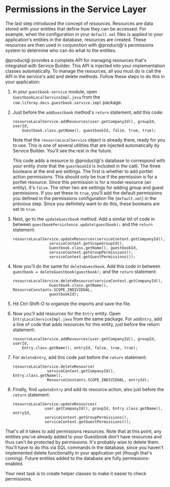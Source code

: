 # Permissions in the Service Layer

The last step introduced the concept of *resources*. Resources are data stored 
with your entities that define how they can be accessed. For example, when the 
configuration in your `default.xml` files is applied to your application's 
entities in the database, resources are created. These resources are then used 
in conjunction with @product@'s permissions system to determine who can do what 
to the entities. 

@product@ provides a complete API for managing resources that's integrated with 
Service Builder. This API is injected into your implementation classes 
automatically. To manage the resources, all you must do is call the API in the 
service's add and delete methods. Follow these steps to do this in your 
application: 

1.  In your `guestbook-service` module, open `GuestbookLocalServiceImpl.java` 
    from the `com.liferay.docs.guestbook.service.impl` package. 

2.  Just before the `addGuestbook` method's `return` statement, add this code: 

        resourceLocalService.addResources(user.getCompanyId(), groupId, userId,
            Guestbook.class.getName(), guestbookId, false, true, true);

    Note that the `resourceLocalService` object is already there, ready for you 
    to use. This is one of several utilities that are injected automatically
    by Service Builder. You'll see the rest in the future.

    This code adds a resource to @product@'s database to correspond with your 
    entity (note that the `guestbookId` is included in the call). The three 
    booleans at the end are settings. The first is whether to add portlet 
    action permissions. This should only be true if the permission is for a 
    portlet resource. Since this permission is for a model resource (an entity), 
    it's `false`. The other two are settings for adding group and guest 
    permissions. If you set these to `true`, you'll add the default permissions 
    you defined in the permissions configuration file (`default.xml`) in the 
    previous step. Since you definitely want to do this, these booleans are set 
    to `true`. 

3.  Next, go to the `updateGuestbook` method. Add a similar bit of code in 
    between `guestbookPersistence.update(guestbook);` and the `return` 
    statement: 
    
        resourceLocalService.updateResources(serviceContext.getCompanyId(),
                        serviceContext.getScopeGroupId(), 
                        Guestbook.class.getName(), guestbookId,
                        serviceContext.getGroupPermissions(),
                        serviceContext.getGuestPermissions());

4.  Now you'll do the same for `deleteGuestbook`. Add this code in between 
    `guestbook = deleteGuestbook(guestbook);` and the `return` statement:
    
        resourceLocalService.deleteResource(serviceContext.getCompanyId(),
                        Guestbook.class.getName(), ResourceConstants.SCOPE_INDIVIDUAL,
                        guestbookId);

5.  Hit Ctrl-Shift-O to organize the imports and save the file. 

6.  Now you'll add resources for the `Entry` entity. Open 
    `EntryLocalServiceImpl.java` from the same package. For `addEntry`, add a 
    line of code that adds resources for this entity, just before the return 
    statement: 

        resourceLocalService.addResources(user.getCompanyId(), groupId, userId,
            Entry.class.getName(), entryId, false, true, true);

7.  For `deleteEntry`, add this code just before the `return` statement:
    
        resourceLocalService.deleteResource(
                       serviceContext.getCompanyId(), Entry.class.getName(),
                       ResourceConstants.SCOPE_INDIVIDUAL, entryId);

8.  Finally, find `updateEntry` and add its resource action, also just before 
    the `return` statement: 

        resourceLocalService.updateResources(
                      user.getCompanyId(), groupId, Entry.class.getName(), entryId,
                      serviceContext.getGroupPermissions(),
                      serviceContext.getGuestPermissions());

That's all it takes to add permissions resources. Note that at this point, any 
entities you've already added to your Guestbook don't have resources and thus 
can't be protected by permissions. It's probably wise to delete them. You'll 
have to do this via SQL commands in the database, since you haven't implemented 
delete functionality in your application yet (though that's coming). Future 
entities added to the database are fully permissions-enabled.
<!-- 
The learning path doesn't use SQL... add instructions for deleting default 
database 
-->

Your next task is to create helper classes to make it easier to check 
permissions. 
